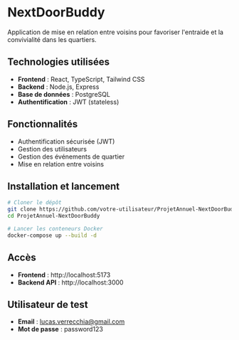 # NextDoorBuddy

Application de mise en relation entre voisins pour favoriser l'entraide et la convivialité dans les quartiers.

## Technologies utilisées

- **Frontend** : React, TypeScript, Tailwind CSS
- **Backend** : Node.js, Express
- **Base de données** : PostgreSQL
- **Authentification** : JWT (stateless)

## Fonctionnalités

- Authentification sécurisée (JWT)
- Gestion des utilisateurs
- Gestion des événements de quartier
- Mise en relation entre voisins

## Installation et lancement

```bash
# Cloner le dépôt
git clone https://github.com/votre-utilisateur/ProjetAnnuel-NextDoorBuddy.git
cd ProjetAnnuel-NextDoorBuddy

# Lancer les conteneurs Docker
docker-compose up --build -d
```

## Accès

- **Frontend** : http://localhost:5173
- **Backend API** : http://localhost:3000

## Utilisateur de test

- **Email** : lucas.verrecchia@gmail.com
- **Mot de passe** : password123